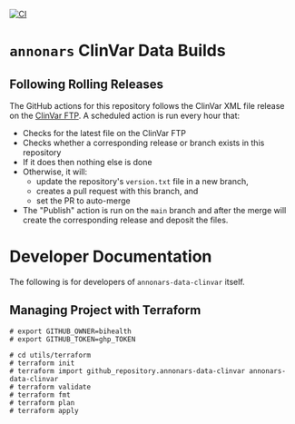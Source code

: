 [![CI](https://github.com/bihealth/annonars-data-clinvar/actions/workflows/main.yml/badge.svg)](https://github.com/bihealth/annonars-data-clinvar/actions/workflows/main.yml)

# `annonars` ClinVar Data Builds

## Following Rolling Releases

The GitHub actions for this repository follows the ClinVar XML file release on the [ClinVar FTP](https://ftp.ncbi.nlm.nih.gov/pub/clinvar/xml/weekly_release/).
A scheduled action is run every hour that:

- Checks for the latest file on the ClinVar FTP
- Checks whether a corresponding release or branch exists in this repository
- If it does then nothing else is done
- Otherwise, it will:
    - update the repository's `version.txt` file in a new branch,
    - creates a pull request with this branch, and
    - set the PR to auto-merge
- The "Publish" action is run on the `main` branch and after the merge will create the corresponding release and deposit the files.

# Developer Documentation

The following is for developers of `annonars-data-clinvar` itself.

## Managing Project with Terraform

```
# export GITHUB_OWNER=bihealth
# export GITHUB_TOKEN=ghp_TOKEN

# cd utils/terraform
# terraform init
# terraform import github_repository.annonars-data-clinvar annonars-data-clinvar
# terraform validate
# terraform fmt
# terraform plan
# terraform apply
```

